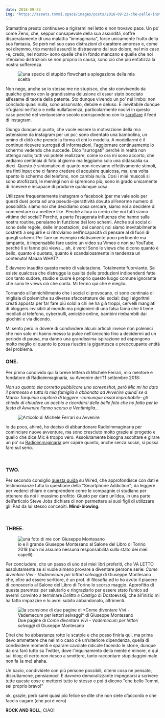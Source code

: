 ```yaml
---
date: 2018-09-23
img: "https://assets.tommi.space/images/posts/2018-09-23-che-palle-instagram.jpg"
---
```

Stamattina presto continuavo a rigirarmi nel letto e non trovavo pace. Un po’ come Zeno, che, seppur consapevole della sua assurdità, soffre disperatamente di una malattia "immaginaria", forse unicamente frutto della sua fantasia. Se però nel suo caso distrazioni di carattere amoroso e, come noi diremmo, trip mentali assurdi lo distraevano dal suo dolore, nel mio caso -e, credo, nel nostro- sono quelle che in fondo mancano e quelle che noi riteniamo distrazioni se non proprio la causa, sono ciò che più enfatizza la nostra sofferenza.

<figure>
  <img src="{{ page.img }}" title="una specie di stupido flowchart a spiegazione della mia scelta" alt="una specie di stupido flowchart a spiegazione della mia scelta" />
</figure>

Non nego, anche se io stesso me ne stupisco, che sto convivendo da qualche giorno con la grandissima delusione di esser stato bocciato all’esame di teoria della patente. Sto dunque vivendo un po’ nel limbo: non concludo quasi nulla, sono assonnato, debole e deluso. È inevitabile dunque rifugiarsi nell’ozio e nella nullafacenza, particolarmente nocivi in questo caso perché nel ventunesimo secolo corrispondono con lo [scrollare](https://instagram.com/scrollordie) il feed di instagram.

Giungo dunque al punto, che vuole essere la motivazione della mia astensione da instagram per un po’; sono diventato una bambolina, un omino di didò che prende la forma di chi lo modella. A modellarmi è il continuo ricevere surrogati di informazioni, l'aggiornare continuamente lo schermo vedendo che succede. Dico "surrogati" perché in realtà non ottengo nulla; tutti voi potete realizzare, come io ora mi sono accorto, che vediamo centinaia di foto al giorno ma leggiamo solo una didascalia su dieci. Questo è sintomatico di quanto non riceviamo effettivamente stimoli, ma finti input che ci fanno credere di acquisire qualcosa, ma, una volta spento lo schermo del telefono, non cambia nulla. Così i miei muscoli si sono atrofizzati, le meningi non si spremono più, sono in grado unicamente di ricevere e incapace di produrre qualunque cosa.

Utilizzare frequentemente instagram o facebook (per me vale solo per questi due) porta ad una pseudo-iperattività dovuta all’enorme numero di possibilità: siamo noi che decidiamo cosa cercare, siamo noi a decidere di commentare o a mettere like. Perché allora io credo che noi tutti siamo vittime dei social? Perché, a parte l’esagerata influenza che hanno sulla nostra routine, pensiamo in funzione dei loro schemi. Anche sui social ci sono delle regole, delle impostazioni, dei canoni; noi siamo inevitabilmente costretti a seguirli e ci ritroviamo nell’incapacità di pensare al di fuori di quegli schemi. Per fare un esempio relativamente poco pertinente ma lampante, è impensabile fare uscire un video su Vimeo e non su YouTube, perché lì si fanno più views… ah, è vero! Sono le views che dicono quanto è bello, quanto è quotato, quanto è scandalosamente in tendenza un contenuto! Maaaa WHAT?

È davvero inaudito questo metro di valutazione. Totalmente fuorviante. Se esiste qualcosa che distrugge la qualità delle produzioni indipendenti fatte con tanto sudore, studio e cuore è proprio questo luogo comune ignorante che sono le views ciò che conta. Mi fermo qui che è meglio.

Tornando all’annichilimento che i social ci provocano, ci sono centinaia di migliaia di polemiche su diverse sfaccettature dei social: dagli algoritmi creati apposta per far fare più soldi a chi ne ha già troppi, cervelli mangiati di bloggers invisibili al mondo ma prigionieri di una falsa fama che li tiene incollati al telefono, cyberbulli, amicizie online, bambini rimbambiti dai giochini e via dicendo.

Mi sento però in dovere di condividere alcuni articoli invece non polemici che non solo mi hanno messo la pulce nell’orecchio fino a decidermi ad un periodo di pausa, ma danno una grandissima ispirazione ed espongono molto meglio di quanto io possa riuscire la gigantesca e preoccupante entità del problema.

### ONE.
Per prima condivido qui la breve lettera di Michele Ferrari, mio mentore e fondatore di Radioimmaginaria, su Avvenire dell’11 settembre 2018:

_Non so quanto sia corretto pubblicare uno screenshot, però Mic mi ha dato il permesso e tutta la mia famiglia è abbonata ad Avvenire quindi se a Marco Tarquinio capiterà di leggere -comunque assai improbabile- gli chiedo di chiudere un occhio e ricordarsi delle belle foto che ho fatto per la festa di Avvenire l’anno scorso a Ventimiglia…_

<figure>
  <img src="https://assets.tommi.space/posts/images/2018-09-23-Che-palle-instagram-1.jpg" alt="Articolo di Michele Ferrari su Avvenire" />
</figure>


Io da poco, ahimé, ho deciso di abbandonare Radioimmaginaria per cominciare nuove avventure, ma sono cresciuto molto grazie al progetto e quello che dice Mic è troppo vero. Assolutamente bisogna ascoltare e girare un po’ su [Radioimmaginaria](https://radioimmaginaria.it) per capire quanto, anche senza social, si possa fare sul serio.

<br />

### TWO.

Per secondo consiglio [questa guida](https://www.wired.com/story/wired-guide-to-internet-addiction/) su Wired, che approfondisce con dati e testimonianze tutta la questione della "Smartphone Addiction"; da leggere per vederci chiaro e comprendere come le compagnie ci studiano per ottenere da noi il massimo profitto. Giusto per dare un’idea, in una parte dell’articolo Steve Jobs dichiara di non permettere ai suoi figli di utilizzare gli iPad da lui stesso concepiti. **Mind-blowing**.

<br />

### THREE.

<figure>
  <img src="https://assets.tommi.space/images/posts/2018-09-23-che-palle-instagram-2.jpg" alt="una foto di me con Giuseppe Montesano" />
  <figcaption>io e il grande Giuseppe Montesano al Salone del Libro di Torino 2018 (non mi assumo nessuna responsabilità sullo stato dei miei capelli)</figcaption>
</figure>

Per concludere, cito un passo di uno dei miei libri preferiti, che VA LETTO assolutamente se si vuole almeno provare a diventare persone serie: _Come diventare Vivi - Vademecum per lettori selvaggi_ di Giuseppe Montesano che, oltre ad essere scrittore, è un prof. di filosofia ed io ho avuto il piacere di conoscerlo al Salone del Libro di Torino lo scorso maggio. Approfitto di questa parentesi per salutarlo e ringraziarlo per essere stato l’unico ad avermi convinto a terminare _Delitto e Castigo_ di Dostoevskij, che all’inizio mi ha fatto impazzire e lo avrei subito abbandonato, altrimenti.

<figure>
  <img src="https://assets.tommi.space/images/posts/2018-09-23-che-palle-instagram-3.jpg" alt="la scansione di due pagine di *Come diventare Vivi - Vademecum per lettori selvaggi* di Giuseppe Montesano" />
  <figcaption>Due pagine di <i>Come diventare Vivi - Vademecum per lettori selvaggi</i> di Giuseppe Montesano</figcaption>
</figure>

Direi che ho abbastanza rotto le scatole e che posso finirla qui, ma prima devo ammettere che nel mio caso c’è un’ulteriore dipendenza, quella di condividere momenti e sparare cavolate ridicole facendo le storie, dunque da ora farò tutto su Twitter, dove l’inquinamento della mente è minore, e qui sul blog; di certo non riesco a smettere, tanto raccontare stupidaggini male non fa (a me) ahaha.

Un bacio, condividete con più persone possibili, ditemi cosa ne pensate, discutiamone, pensiamoci! È davvero demoralizzante impegnarsi a scrivere tutte queste cose e metterci tutto te stesso e poi ti dicono "che bello Tommi, sei proprio bravo!"

ok, grazie, però sarei quasi più felice se dite che non siete d’accordo e che faccio cagare (che poi è vero)

**ROCK AND ROLL**, CIAO!
